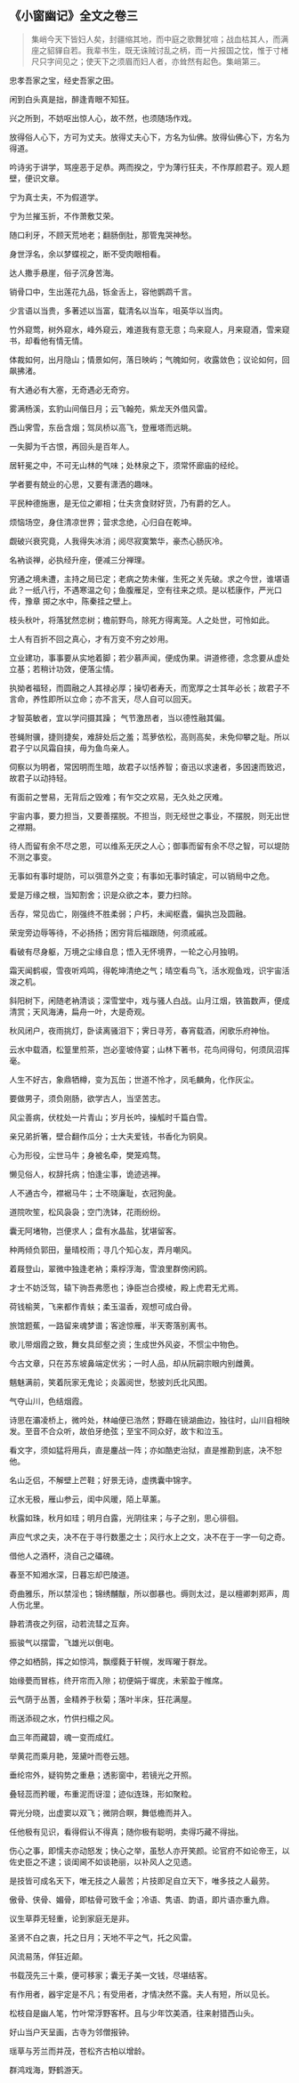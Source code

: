 ## 《小窗幽记》全文之卷三
> 集峭今天下皆妇人矣，封疆缩其地，而中庭之歌舞犹喧；战血枯其人，而满座之貂貚自若。我辈书生，既无诛贼讨乱之柄，而一片报国之忱，惟于寸楮尺只字间见之；使天下之须眉而妇人者，亦耸然有起色。集峭第三。

忠孝吾家之宝，经史吾家之田。

闲到白头真是拙，醉逢青眼不知狂。

兴之所到，不妨呕出惊人心，故不然，也须随场作戏。

放得俗人心下，方可为丈夫。放得丈夫心下，方名为仙佛。放得仙佛心下，方名为得道。

吟诗劣于讲学，骂座恶于足恭。两而揆之，宁为薄行狂夫，不作厚颜君子。观人题壁，便识文章。

宁为真士夫，不为假道学。

宁为兰摧玉折，不作萧敷艾荣。

随口利牙，不顾天荒地老；翻肠倒肚，那管鬼哭神愁。

身世浮名，余以梦蝶视之，断不受肉眼相看。

达人撒手悬崖，俗子沉身苦海。

销骨口中，生出莲花九品，铄金舌上，容他鹦鹉千言。

少言语以当贵，多著述以当富，载清名以当车，咀英华以当肉。

竹外窥莺，树外窥水，峰外窥云，难道我有意无意；鸟来窥人，月来窥酒，雪来窥书，却看他有情无情。

体裁如何，出月隐山；情景如何，落日映屿；气魄如何，收露敛色；议论如何，回飙拂渚。

有大通必有大塞，无奇遇必无奇穷。

雾满杨溪，玄豹山间偕日月；云飞翰苑，紫龙天外借风雷。

西山霁雪，东岳含烟；驾凤桥以高飞，登雁塔而远眺。

一失脚为千古恨，再回头是百年人。

居轩冕之中，不可无山林的气味；处林泉之下，须常怀廊庙的经纶。

学者要有兢业的心思，又要有潇洒的趣味。

平民种德施惠，是无位之卿相；仕夫贪食财好货，乃有爵的乞人。

烦恼场空，身住清凉世界；营求念绝，心归自在乾坤。

觑破兴衰究竟，人我得失冰消；阅尽寂寞繁华，豪杰心肠灰冷。

名衲谈禅，必执经升座，便减三分禅理。

穷通之境未遭，主持之局已定；老病之势未催，生死之关先破。求之今世，谁堪语此？一纸八行，不遇寒温之句；鱼腹雁足，空有往来之烦。是以嵇康作，严光口传，豫章
掷之水中，陈秦挂之壁上。

枝头秋叶，将落犹然恋树；檐前野鸟，除死方得离笼。人之处世，可怜如此。

士人有百折不回之真心，才有万变不穷之妙用。

立业建功，事事要从实地着脚；若少慕声闻，便成伪果。讲道修德，念念要从虚处立基；若稍计功效，便落尘情。

执拗者福轻，而圆融之人其禄必厚；操切者寿夭，而宽厚之士其年必长；故君子不言命，养性即所以立命；亦不言天，尽人自可以回天。

才智英敏者，宜以学问摄其躁； 气节激昂者，当以德性融其偏。

苍蝇附骥，捷则捷矣，难辞处后之羞；茑萝依松，高则高矣，未免仰攀之耻。所以君子宁以风霜自挟，毋为鱼鸟亲人。

伺察以为明者，常因明而生暗，故君子以恬养智；奋迅以求速者，多因速而致迟，故君子以动持轻。

有面前之誉易，无背后之毁难；有乍交之欢易，无久处之厌难。

宇宙内事，要力担当，又要善摆脱。不担当，则无经世之事业，不摆脱，则无出世之襟期。

待人而留有余不尽之恩，可以维系无厌之人心；御事而留有余不尽之智，可以堤防不测之事变。

无事如有事时堤防，可以弭意外之变；有事如无事时镇定，可以销局中之危。

爱是万缘之根，当知割舍；识是众欲之本，要力扫除。

舌存，常见齿亡，刚强终不胜柔弱；户朽，未闻枢蠹，偏执岂及圆融。

荣宠旁边辱等待，不必扬扬；困穷背后福跟随，何须戚戚。

看破有尽身躯，万境之尘缘自息；悟入无怀境界，一轮之心月独明。

霜天闻鹤唳，雪夜听鸡鸣，得乾坤清绝之气；晴空看鸟飞，活水观鱼戏，识宇宙活泼之机。

斜阳树下，闲随老衲清谈；深雪堂中，戏与骚人白战。山月江烟，铁笛数声，便成清赏；天风海涛，扁舟一叶，大是奇观。

秋风闭户，夜雨挑灯，卧读离骚泪下；霁日寻芳，春宵载酒，闲歌乐府神怡。

云水中载酒，松篁里煎茶，岂必銮坡侍宴；山林下著书，花鸟间得句，何须凤沼挥毫。

人生不好古，象鼎牺樽，变为瓦缶；世道不怜才，凤毛麟角，化作灰尘。

要做男子，须负刚肠，欲学古人，当坚苦志。

风尘善病，伏枕处一片青山；岁月长吟，操觚时千篇白雪。

亲兄弟折箸，壁合翻作瓜分；士大夫爱钱，书香化为铜臭。

心为形役，尘世马牛；身被名牵，樊笼鸡骛。

懒见俗人，权辞托病；怕逢尘事，诡迹逃禅。

人不通古今，襟裾马牛；士不晓廉耻，衣冠狗彘。

道院吹笙，松风袅袅；空门洗钵，花雨纷纷。

囊无阿堵物，岂便求人；盘有水晶盐，犹堪留客。

种两倾负郭田，量晴校雨；寻几个知心友，弄月嘲风。

着屐登山，翠微中独逢老衲；乘桴浮海，雪浪里群傍闲鸥。

才士不妨泛驾，辕下驹吾弗愿也；诤臣岂合摸棱，殿上虎君无尤焉。

荷钱榆荚，飞来都作青蚨；柔玉温香，观想可成白骨。

旅馆题蕉，一路留来魂梦谱；客途惊雁，半天寄落别离书。

歌儿带烟霞之致，舞女具邱壑之资；生成世外风姿，不惯尘中物色。

今古文章，只在苏东坡鼻端定优劣；一时人品，却从阮嗣宗眼内别雌黄。

魑魅满前，笑着阮家无鬼论；炎嚣阅世，愁披刘氏北风图。

气夺山川，色结烟霞。

诗思在灞凌桥上，微吟处，林岫便已浩然；野趣在镜湖曲边，独往时，山川自相映发。至音不合众听，故伯牙绝弦；至宝不同众好，故卞和泣玉。

看文字，须如猛将用兵，直是鏖战一阵；亦如酷吏治狱，直是推勘到底，决不恕他。

名山乏侣，不解壁上芒鞋；好景无诗，虚携囊中锦字。

辽水无极，雁山参云，闺中风暖，陌上草薰。

秋露如珠，秋月如珪；明月白露，光阴往来；与子之别，思心徘徊。

声应气求之夫，决不在于寻行数墨之士；风行水上之文，决不在于一字一句之奇。

借他人之酒杯，浇自己之礧磈。

春至不知湘水深，日暮忘却巴陵道。

奇曲雅乐，所以禁淫也；锦绣黼黻，所以御暴也。缛则太过，是以檀卿刺郑声，周人伤北里。

静若清夜之列宿，动若流彗之互奔。

振骏气以摆雷，飞雄光以倒电。

停之如栖鹄，挥之如惊鸿，飘缨蕤于轩幌，发晖曜于群龙。

始缘甍而冒栋，终开帘而入隙；初便娟于墀庑，未萦盈于帷席。

云气荫于丛蓍，金精养于秋菊；落叶半床，狂花满屋。

雨送添砚之水，竹供扫榻之风。

血三年而藏碧，魂一变而成红。

举黄花而乘月艳，笼黛叶而卷云翘。

垂纶帘外，疑钩势之重悬；透影窗中，若镜光之开照。

叠轻蕊而矜暖，布重泥而讶湿；迹似连珠，形如聚粒。

霄光分晓，出虚窦以双飞；微阴合瞑，舞低檐而并入。

任他极有见识，看得假认不得真；随你极有聪明，卖得巧藏不得拙。

伤心之事，即懦夫亦动怒发；快心之举，虽愁人亦开笑颜。论官府不如论帝王，以佐史臣之不逮；谈闺阃不如谈艳丽，以补风人之见遗。

是技皆可成名天下，唯无技之人最苦；片技即足自立天下，唯多技之人最劳。

傲骨、侠骨、媚骨，即枯骨可致千金；冷语、隽语、韵语，即片语亦重九鼎。

议生草莽无轻重，论到家庭无是非。

圣贤不白之衷，托之日月；天地不平之气，托之风雷。

风流易荡，佯狂近颠。

书载茂先三十乘，便可移家；囊无子美一文钱，尽堪结客。

有作用者，器宇定是不凡；有受用者，才情决然不露。夫人有短，所以见长。

松枝自是幽人笔，竹叶常浮野客杯。且与少年饮美酒，往来射猎西山头。

好山当户天呈画，古寺为邻僧报钟。

瑶草与芳兰而并茂，苍松齐古柏以增龄。

群鸿戏海，野鹤游天。